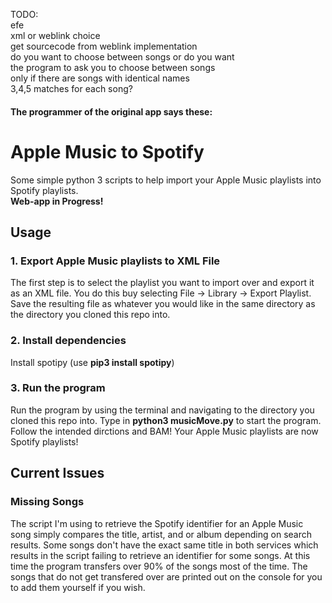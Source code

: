 TODO:<br >
efe<br >
xml or weblink choice<br >
get sourcecode from weblink implementation<br >
do you want to choose between songs or do you want <br >
the program to ask you to choose between songs<br >
only if there are songs with identical names<br >
3,4,5 matches for each song?<br >


#### The programmer of the original app says these: ####

# Apple Music to Spotify <br>
 Some simple python 3 scripts to help import your Apple Music playlists into Spotify playlists. <br >
 **Web-app in Progress!** <br>
 
## Usage
### 1. Export Apple Music playlists to XML File <br >
The first step is to select the playlist you want to import over and export it as an XML file. You do this buy selecting File -> Library -> Export Playlist. Save the resulting file as whatever you would like in the same directory as the directory you cloned this repo into. <br>

### 2. Install dependencies <br >
Install spotipy (use **pip3 install spotipy**) <br >

### 3. Run the program <br >
Run the program by using the terminal and navigating to the directory you cloned this repo into. Type in **python3 musicMove.py** to start the program. Follow the intended dirctions and BAM! Your Apple Music playlists are now Spotify playlists! <br >

## Current Issues
### Missing Songs <br >
The script I'm using to retrieve the Spotify identifier for an Apple Music song simply compares the title, artist, and or album depending on search results. Some songs don't have the exact same title in both services which results in the script failing to retrieve an identifier for some songs. At this time the program transfers over 90% of the songs most of the time. The songs that do not get transfered over are printed out on the console for you to add them yourself if you wish.






